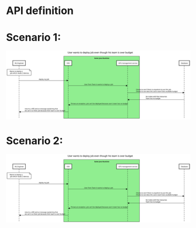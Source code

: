 
# API definition







# Scenario 1:

![ddf](user_wants_to_deploy_job_even_though_team_is_over_budget.svg)

# Scenario 2:

![ddf](user_wants_to_deploy_job_even_though_team_is_over_budget.svg)

